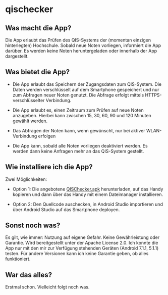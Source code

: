 # qischecker

## Was macht die App?

Die App erlaubt das Prüfen des QIS-Systems der (momentan einzigen hinterlegten) Hochschule. Sobald neue Noten vorliegen, informiert die App darüber. Es werden keine Noten heruntergeladen oder innerhalb der App dargestellt.

## Was bietet die App?

* Die App erlaubt das Speichern der Zugangsdaten zum QIS-System. Die Daten werden verschlüsselt auf dem Smartphone gespeichert und nur zum Abfragen neuer Noten genutzt. Die Abfrage erfolgt mittels HTTPS-verschlüsselter Verbindung.

* Die App erlaubt es, einen Zeitraum zum Prüfen auf neue Noten anzugeben. Hierbei kann zwischen 15, 30, 60, 90 und 120 Minuten gewählt werden.

* Das Abfragen der Noten kann, wenn gewünscht, nur bei aktiver WLAN-Verbindung erfolgen

* Die App kann, sobald alle Noten vorliegen deaktiviert werden. Es werden dann keine Anfragen mehr an das QIS-System gestellt. 

## Wie installiere ich die App?

Zwei Möglichkeiten:

* Option 1: Die angebotene [QISChecker.apk](https://github.com/qisello/qischecker/raw/master/qischecker.apk) herunterladen, auf das Handy kopieren und dann über das Handy mit einem Dateimanager installieren.

* Option 2: Den Quellcode auschecken, in Android Studio importieren und über Android Studio auf das Smartphone deployen. 

## Sonst noch was?

Es gilt, wie immer: Nutzung auf eigene Gefahr. Keine Gewährleistung oder Garantie. Wird bereitgestellt unter der Apache License 2.0.
Ich konnte die App nur mit den mir zur Verfügung stehenden Geräten (Android 7.1.1, 5.1.1) testen. Für andere Versionen kann ich keine Garantie geben, ob alles funktioniert.

## War das alles?

Erstmal schon. Vielleicht folgt noch was. 
